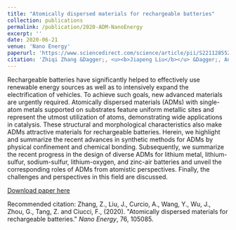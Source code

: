 ```yaml
---
title: "Atomically dispersed materials for rechargeable batteries"
collection: publications
permalink: /publication/2020-ADM-NanoEnergy
excerpt: ''
date: 2020-06-21
venue: 'Nano Energy'
paperurl: 'https://www.sciencedirect.com/science/article/pii/S2211285520306625'
citation: 'Zhiqi Zhang &Dagger;, <u><b>Jiapeng Liu</b></u> &Dagger;, Antonino Curcio, Yuhao Wang, Junxiong Wu, Guodong Zhou, Zhenghua Tang, Francesco Ciucci*., (2020). &quot;Atomically dispersed materials for rechargeable batteries.&quot; <i>Nano Energy</i>, 76, 105085.'
---
```

Rechargeable batteries have significantly helped to effectively use renewable energy sources as well as to intensively expand the electrification of vehicles. To achieve such goals, new advanced materials are urgently required. Atomically dispersed materials (ADMs) with single-atom metals supported on substrates feature uniform metallic sites and represent the utmost utilization of atoms, demonstrating wide applications in catalysis. These structural and morphological characteristics also make ADMs attractive materials for rechargeable batteries. Herein, we highlight and summarize the recent advances in synthetic methods for ADMs by physical confinement and chemical bonding. Subsequently, we summarize the recent progress in the design of diverse ADMs for lithium metal, lithium-sulfur, sodium-sulfur, lithium-oxygen, and zinc-air batteries and unveil the corresponding roles of ADMs from atomistic perspectives. Finally, the challenges and perspectives in this field are discussed.

[Download paper here](http://jiapeng-liu.github.io/files/JP-Liu_2020_ADM_NanoEnergy.pdf)

Recommended citation: Zhang, Z., Liu, J., Curcio, A., Wang, Y., Wu, J., Zhou, G., Tang, Z. and Ciucci, F., (2020). "Atomically dispersed materials for rechargeable batteries." <i>Nano Energy</i>, 76, 105085.
